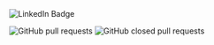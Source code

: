 <div id="badges">
  <img src="https://img.shields.io/github/languages/top/andreslopezlu/card_details?style=for-the-badge" alt="LinkedIn Badge"/>
</div>

![GitHub pull requests](https://img.shields.io/github/issues-pr-raw/andreslopezlu/card_details?color=yellow&style=for-the-badge)
![GitHub closed pull requests](https://img.shields.io/github/issues-pr-closed-raw/andreslopezlu/card_details?color=green&style=for-the-badge)

